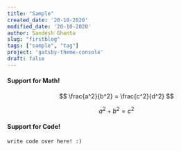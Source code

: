 ```yaml
---
title: "Sample"
created_date: '20-10-2020'
modified_date: '20-10-2020'
author: Sandesh Ghanta
slug: "firstblog"
tags: ["sample", "tag"]
project: 'gatsby-theme-console'
draft: false
---
```

#### Support for Math!

$$
\frac{a^2}{b^2} = \frac{c^2}{d^2}
$$

$$
a^2 + b^2 = c^2
$$


#### Support for Code!

```
write code over here! :)
```